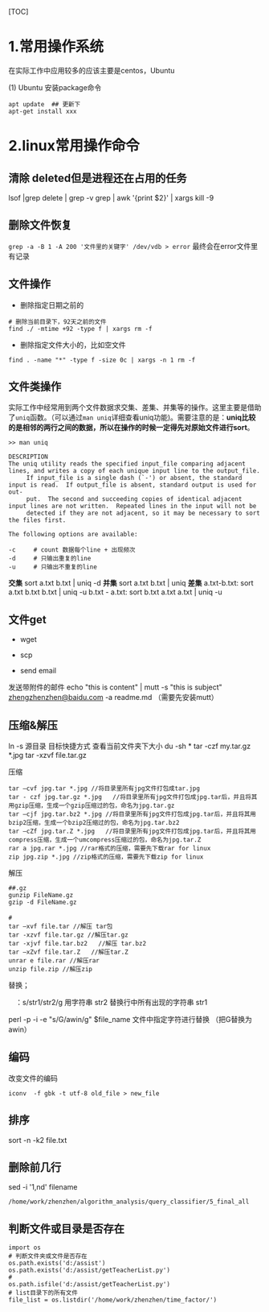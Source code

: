 [TOC]


# 1.常用操作系统
在实际工作中应用较多的应该主要是centos，Ubuntu

(1) Ubuntu
安装package命令
```shell
apt update  ## 更新下
apt-get install xxx
```

# 2.linux常用操作命令






## 清除 deleted但是进程还在占用的任务

lsof |grep delete | grep -v grep | awk '{print $2}' | xargs kill -9

## 删除文件恢复


`grep -a -B 1 -A 200 '文件里的关键字' /dev/vdb > error`
最终会在error文件里有记录



## 文件操作


* 删除指定日期之前的

```
# 删除当前目录下，92天之前的文件
find ./ -mtime +92 -type f | xargs rm -f
```

* 删除指定文件大小的，比如空文件

```
find . -name "*" -type f -size 0c | xargs -n 1 rm -f
```


## 文件类操作

实际工作中经常用到两个文件数据求交集、差集、并集等的操作。这里主要是借助了`uniq`函数。（可以通过`man uniq`详细查看uniq功能)。需要注意的是：**uniq比较的是相邻的两行之间的数据，所以在操作的时候一定得先对原始文件进行sort**。



```
>> man uniq

DESCRIPTION
The uniq utility reads the specified input_file comparing adjacent lines, and writes a copy of each unique input line to the output_file.
     If input_file is a single dash (`-') or absent, the standard input is read.  If output_file is absent, standard output is used for out-
     put.  The second and succeeding copies of identical adjacent input lines are not written.  Repeated lines in the input will not be
     detected if they are not adjacent, so it may be necessary to sort the files first.

The following options are available:

-c     # count 数据每个line + 出现频次
-d     # 只输出重复的line 
-u     # 只输出不重复的line
```

**交集**
sort a.txt b.txt | uniq -d
**并集**
sort a.txt b.txt | uniq
**差集**
a.txt-b.txt:
sort a.txt b.txt b.txt | uniq -u
b.txt - a.txt:
sort b.txt a.txt a.txt | uniq -u



## 文件get

* wget



* scp



* send email

发送带附件的邮件
echo "this is content" | mutt -s "this is subject" zhengzhenzhen@baidu.com -a readme.md
（需要先安装mutt）



## 压缩&解压



ln -s 源目录 目标快捷方式
查看当前文件夹下大小  du -sh *
tar -czf my.tar.gz *.jpg
tar -xzvf file.tar.gz

压缩

```
tar –cvf jpg.tar *.jpg //将目录里所有jpg文件打包成tar.jpg
tar - czf jpg.tar.gz *.jpg   //将目录里所有jpg文件打包成jpg.tar后，并且将其用gzip压缩，生成一个gzip压缩过的包，命名为jpg.tar.gz
tar –cjf jpg.tar.bz2 *.jpg //将目录里所有jpg文件打包成jpg.tar后，并且将其用bzip2压缩，生成一个bzip2压缩过的包，命名为jpg.tar.bz2
tar –cZf jpg.tar.Z *.jpg   //将目录里所有jpg文件打包成jpg.tar后，并且将其用compress压缩，生成一个umcompress压缩过的包，命名为jpg.tar.Z
rar a jpg.rar *.jpg //rar格式的压缩，需要先下载rar for linux
zip jpg.zip *.jpg //zip格式的压缩，需要先下载zip for linux
```

解压

```
##.gz 
gunzip FileName.gz 
gzip -d FileName.gz 
　　
#
tar –xvf file.tar //解压 tar包
tar -xzvf file.tar.gz //解压tar.gz
tar -xjvf file.tar.bz2   //解压 tar.bz2
tar –xZvf file.tar.Z   //解压tar.Z
unrar e file.rar //解压rar
unzip file.zip //解压zip
```



替换；

　：s/str1/str2/g 用字符串 str2 替换行中所有出现的字符串 str1 

perl -p -i -e "s/G/awin/g" $file_name 文件中指定字符进行替换
（把G替换为awin）


## 编码

改变文件的编码

```
iconv  -f gbk -t utf-8 old_file > new_file
```

## 排序

sort -n -k2 file.txt

## 删除前几行
sed -i '1,nd' filename

```
/home/work/zhenzhen/algorithm_analysis/query_classifier/5_final_all
```



## 判断文件或目录是否存在

```
import os
# 判断文件夹或文件是否存在
os.path.exists('d:/assist')
os.path.exists('d:/assist/getTeacherList.py')
#
os.path.isfile('d:/assist/getTeacherList.py')
# list目录下的所有文件
file_list = os.listdir('/home/work/zhenzhen/time_factor/')
```

